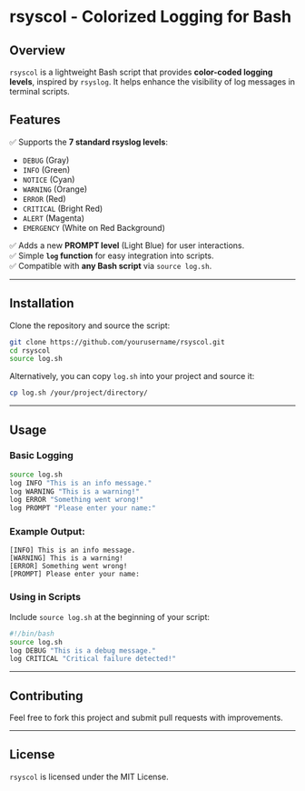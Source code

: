 # rsyscol - Colorized Logging for Bash

## Overview
`rsyscol` is a lightweight Bash script that provides **color-coded logging levels**, inspired by `rsyslog`. It helps enhance the visibility of log messages in terminal scripts.

## Features
✅ Supports the **7 standard rsyslog levels**:
- `DEBUG` (Gray)
- `INFO` (Green)
- `NOTICE` (Cyan)
- `WARNING` (Orange)
- `ERROR` (Red)
- `CRITICAL` (Bright Red)
- `ALERT` (Magenta)
- `EMERGENCY` (White on Red Background)

✅ Adds a new **PROMPT level** (Light Blue) for user interactions.  
✅ Simple **`log` function** for easy integration into scripts.  
✅ Compatible with **any Bash script** via `source log.sh`.  

---

## Installation
Clone the repository and source the script:
```bash
git clone https://github.com/yourusername/rsyscol.git
cd rsyscol
source log.sh
```

Alternatively, you can copy `log.sh` into your project and source it:
```bash
cp log.sh /your/project/directory/
```

---

## Usage
### Basic Logging
```bash
source log.sh
log INFO "This is an info message."
log WARNING "This is a warning!"
log ERROR "Something went wrong!"
log PROMPT "Please enter your name:"
```

### Example Output:
```
[INFO] This is an info message.
[WARNING] This is a warning!
[ERROR] Something went wrong!
[PROMPT] Please enter your name:
```

### Using in Scripts
Include `source log.sh` at the beginning of your script:
```bash
#!/bin/bash
source log.sh
log DEBUG "This is a debug message."
log CRITICAL "Critical failure detected!"
```

---

## Contributing
Feel free to fork this project and submit pull requests with improvements.

---

## License
`rsyscol` is licensed under the MIT License.

